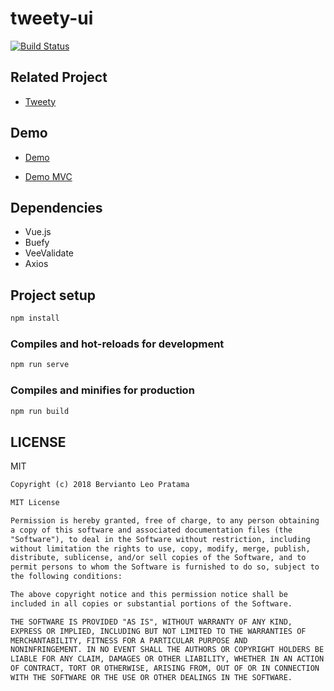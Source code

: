 # tweety-ui

[![Build Status](https://travis-ci.com/berv-uni-project/tweety-ui.svg?branch=master)](https://travis-ci.com/berv-uni-project/tweety-ui)

## Related Project

* [Tweety](https://github.com/berv-uni-project/tweety)

## Demo

* [Demo](https://berv-uni-project.github.io/tweety/)

* [Demo MVC](https://tweetycore.azurewebsites.net/)

## Dependencies

* Vue.js
* Buefy
* VeeValidate
* Axios

## Project setup

```bash
npm install
```

### Compiles and hot-reloads for development

```bash
npm run serve
```

### Compiles and minifies for production

```bash
npm run build
```

## LICENSE

MIT

```markdown
Copyright (c) 2018 Bervianto Leo Pratama

MIT License

Permission is hereby granted, free of charge, to any person obtaining
a copy of this software and associated documentation files (the
"Software"), to deal in the Software without restriction, including
without limitation the rights to use, copy, modify, merge, publish,
distribute, sublicense, and/or sell copies of the Software, and to
permit persons to whom the Software is furnished to do so, subject to
the following conditions:

The above copyright notice and this permission notice shall be
included in all copies or substantial portions of the Software.

THE SOFTWARE IS PROVIDED "AS IS", WITHOUT WARRANTY OF ANY KIND,
EXPRESS OR IMPLIED, INCLUDING BUT NOT LIMITED TO THE WARRANTIES OF
MERCHANTABILITY, FITNESS FOR A PARTICULAR PURPOSE AND
NONINFRINGEMENT. IN NO EVENT SHALL THE AUTHORS OR COPYRIGHT HOLDERS BE
LIABLE FOR ANY CLAIM, DAMAGES OR OTHER LIABILITY, WHETHER IN AN ACTION
OF CONTRACT, TORT OR OTHERWISE, ARISING FROM, OUT OF OR IN CONNECTION
WITH THE SOFTWARE OR THE USE OR OTHER DEALINGS IN THE SOFTWARE.
```
